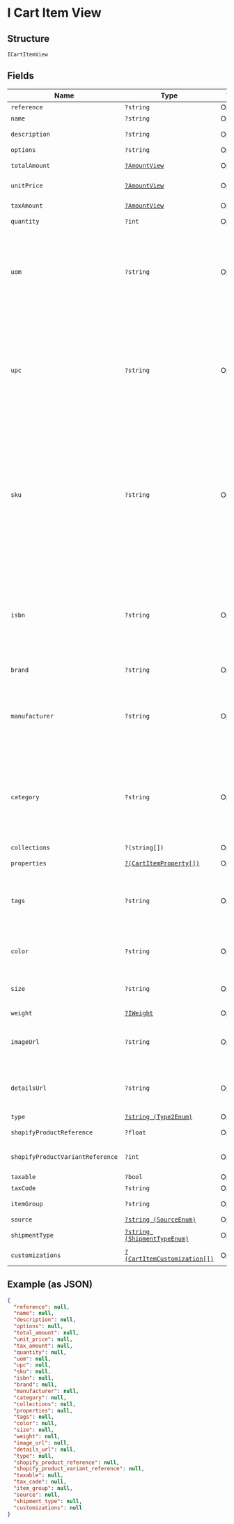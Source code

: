 
# I Cart Item View

## Structure

`ICartItemView`

## Fields

| Name | Type | Tags | Description | Getter | Setter |
|  --- | --- | --- | --- | --- | --- |
| `reference` | `?string` | Optional | - | getReference(): ?string | setReference(?string reference): void |
| `name` | `?string` | Optional | - | getName(): ?string | setName(?string name): void |
| `description` | `?string` | Optional | - | getDescription(): ?string | setDescription(?string description): void |
| `options` | `?string` | Optional | - | getOptions(): ?string | setOptions(?string options): void |
| `totalAmount` | [`?AmountView`](../../doc/models/amount-view.md) | Optional | - | getTotalAmount(): ?AmountView | setTotalAmount(?AmountView totalAmount): void |
| `unitPrice` | [`?AmountView`](../../doc/models/amount-view.md) | Optional | - | getUnitPrice(): ?AmountView | setUnitPrice(?AmountView unitPrice): void |
| `taxAmount` | [`?AmountView`](../../doc/models/amount-view.md) | Optional | - | getTaxAmount(): ?AmountView | setTaxAmount(?AmountView taxAmount): void |
| `quantity` | `?int` | Optional | - | getQuantity(): ?int | setQuantity(?int quantity): void |
| `uom` | `?string` | Optional | Used to define the unit of measure used to describe the product.<br>**Constraints**: *Maximum Length*: `1024` | getUom(): ?string | setUom(?string uom): void |
| `upc` | `?string` | Optional | Used to define the 12-digit Universal Product Code (a barcode) associated with the item worldwide.<br>**Constraints**: *Maximum Length*: `1024` | getUpc(): ?string | setUpc(?string upc): void |
| `sku` | `?string` | Optional | Used to define an alpha-numberic Stock Keeping Unit associated with the item as it is mapped to your internal product catalogue.<br>**Constraints**: *Maximum Length*: `1024` | getSku(): ?string | setSku(?string sku): void |
| `isbn` | `?string` | Optional | Used to define the International Standard Book Number associated with the book.<br>**Constraints**: *Maximum Length*: `1024` | getIsbn(): ?string | setIsbn(?string isbn): void |
| `brand` | `?string` | Optional | - | getBrand(): ?string | setBrand(?string brand): void |
| `manufacturer` | `?string` | Optional | Used to define the organization that manufactured the item.<br>**Constraints**: *Maximum Length*: `1024` | getManufacturer(): ?string | setManufacturer(?string manufacturer): void |
| `category` | `?string` | Optional | Used to define a product category associated with the item.<br>**Constraints**: *Maximum Length*: `1024` | getCategory(): ?string | setCategory(?string category): void |
| `collections` | `?(string[])` | Optional | - | getCollections(): ?array | setCollections(?array collections): void |
| `properties` | [`?(CartItemProperty[])`](../../doc/models/cart-item-property.md) | Optional | - | getProperties(): ?array | setProperties(?array properties): void |
| `tags` | `?string` | Optional | Used to define a comma-separated list of tags associated with the item. | getTags(): ?string | setTags(?string tags): void |
| `color` | `?string` | Optional | Used to define the color of the item. | getColor(): ?string | setColor(?string color): void |
| `size` | `?string` | Optional | Used to define the size of the item. | getSize(): ?string | setSize(?string size): void |
| `weight` | [`?IWeight`](../../doc/models/i-weight.md) | Optional | - | getWeight(): ?IWeight | setWeight(?IWeight weight): void |
| `imageUrl` | `?string` | Optional | Used to provide a link to the image associated with the item. | getImageUrl(): ?string | setImageUrl(?string imageUrl): void |
| `detailsUrl` | `?string` | Optional | Used to provide a link to the item's product page. | getDetailsUrl(): ?string | setDetailsUrl(?string detailsUrl): void |
| `type` | [`?string (Type2Enum)`](../../doc/models/type-2-enum.md) | Optional | - | getType(): ?string | setType(?string type): void |
| `shopifyProductReference` | `?float` | Optional | - | getShopifyProductReference(): ?float | setShopifyProductReference(?float shopifyProductReference): void |
| `shopifyProductVariantReference` | `?int` | Optional | - | getShopifyProductVariantReference(): ?int | setShopifyProductVariantReference(?int shopifyProductVariantReference): void |
| `taxable` | `?bool` | Optional | - | getTaxable(): ?bool | setTaxable(?bool taxable): void |
| `taxCode` | `?string` | Optional | - | getTaxCode(): ?string | setTaxCode(?string taxCode): void |
| `itemGroup` | `?string` | Optional | - | getItemGroup(): ?string | setItemGroup(?string itemGroup): void |
| `source` | [`?string (SourceEnum)`](../../doc/models/source-enum.md) | Optional | - | getSource(): ?string | setSource(?string source): void |
| `shipmentType` | [`?string (ShipmentTypeEnum)`](../../doc/models/shipment-type-enum.md) | Optional | - | getShipmentType(): ?string | setShipmentType(?string shipmentType): void |
| `customizations` | [`?(CartItemCustomization[])`](../../doc/models/cart-item-customization.md) | Optional | - | getCustomizations(): ?array | setCustomizations(?array customizations): void |

## Example (as JSON)

```json
{
  "reference": null,
  "name": null,
  "description": null,
  "options": null,
  "total_amount": null,
  "unit_price": null,
  "tax_amount": null,
  "quantity": null,
  "uom": null,
  "upc": null,
  "sku": null,
  "isbn": null,
  "brand": null,
  "manufacturer": null,
  "category": null,
  "collections": null,
  "properties": null,
  "tags": null,
  "color": null,
  "size": null,
  "weight": null,
  "image_url": null,
  "details_url": null,
  "type": null,
  "shopify_product_reference": null,
  "shopify_product_variant_reference": null,
  "taxable": null,
  "tax_code": null,
  "item_group": null,
  "source": null,
  "shipment_type": null,
  "customizations": null
}
```

